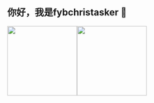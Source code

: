 ## 你好，我是fybchristasker 👋

<img align="" height="160px" src="https://github-readme-stats.vercel.app/api?username=fybchristasker&hide_title=true&show_icons=true&hide_border=true&theme=radical" /><img align="" height="160px" src="https://github-readme-stats.vercel.app/api/top-langs/?username=fybchristasker&hide_title=true&hide_border=true&langs_count=8&theme=radical&layout=compact" />

